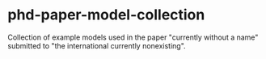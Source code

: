 # phd-paper-model-collection
Collection of example models used in the paper "currently without a name" submitted to "the international currently nonexisting".
